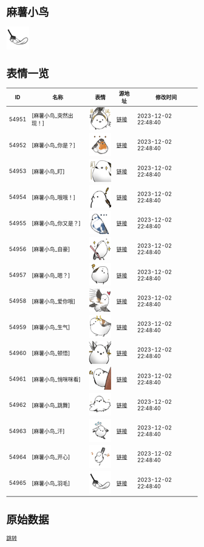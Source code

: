 # 麻薯小鸟

<img src="./cover.png" height="60" alt="cover" />

# 表情一览

|ID|名称|表情|源地址|修改时间|
|----|----|----|----|----|
|54951|[麻薯小鸟_突然出现！]|<img src="./pic/054951_%5B麻薯小鸟_突然出现！%5D.png" height="60" alt="突然出现！"/>|[链接](https://i0.hdslb.com/bfs/garb/fd5749b30ac3fd9cbed05f2565a719720b436aeb.png)|2023-12-02 22:48:40|
|54952|[麻薯小鸟_你是？]|<img src="./pic/054952_%5B麻薯小鸟_你是？%5D.png" height="60" alt="你是？"/>|[链接](https://i0.hdslb.com/bfs/garb/e3089ab774dfa9b1b611dda1eea323b107ace50a.png)|2023-12-02 22:48:40|
|54953|[麻薯小鸟_盯]|<img src="./pic/054953_%5B麻薯小鸟_盯%5D.png" height="60" alt="盯"/>|[链接](https://i0.hdslb.com/bfs/garb/9b2247ecba5e76b7a5a5d459744ba74392887279.png)|2023-12-02 22:48:40|
|54954|[麻薯小鸟_哦哦！]|<img src="./pic/054954_%5B麻薯小鸟_哦哦！%5D.png" height="60" alt="哦哦！"/>|[链接](https://i0.hdslb.com/bfs/garb/d326b61e96fe8d2164e46644f43420ec0a2b977e.png)|2023-12-02 22:48:40|
|54955|[麻薯小鸟_你又是？]|<img src="./pic/054955_%5B麻薯小鸟_你又是？%5D.png" height="60" alt="你又是？"/>|[链接](https://i0.hdslb.com/bfs/garb/0bb4ca4503c4f358c755772c361af32c76987247.png)|2023-12-02 22:48:40|
|54956|[麻薯小鸟_自豪]|<img src="./pic/054956_%5B麻薯小鸟_自豪%5D.png" height="60" alt="自豪"/>|[链接](https://i0.hdslb.com/bfs/garb/97a5bcfac3117ff0fc6f35e0e8dac0d00c7455d6.png)|2023-12-02 22:48:40|
|54957|[麻薯小鸟_嗯？]|<img src="./pic/054957_%5B麻薯小鸟_嗯？%5D.png" height="60" alt="嗯？"/>|[链接](https://i0.hdslb.com/bfs/garb/79add78d87012cb3a21fa5525242de09b7064f40.png)|2023-12-02 22:48:40|
|54958|[麻薯小鸟_爱你哦]|<img src="./pic/054958_%5B麻薯小鸟_爱你哦%5D.png" height="60" alt="爱你哦"/>|[链接](https://i0.hdslb.com/bfs/garb/600c375c68be3b3f9cdc84a2854013bccb07673d.png)|2023-12-02 22:48:40|
|54959|[麻薯小鸟_生气]|<img src="./pic/054959_%5B麻薯小鸟_生气%5D.png" height="60" alt="生气"/>|[链接](https://i0.hdslb.com/bfs/garb/e4a37d5554ebb7fdb882a7fcc4a59fa4181c210c.png)|2023-12-02 22:48:40|
|54960|[麻薯小鸟_顿悟]|<img src="./pic/054960_%5B麻薯小鸟_顿悟%5D.png" height="60" alt="顿悟"/>|[链接](https://i0.hdslb.com/bfs/garb/fc63e55b5a3bd51fd98a50f7b2549ba94be8f346.png)|2023-12-02 22:48:40|
|54961|[麻薯小鸟_悄咪咪看]|<img src="./pic/054961_%5B麻薯小鸟_悄咪咪看%5D.png" height="60" alt="悄咪咪看"/>|[链接](https://i0.hdslb.com/bfs/garb/fb6a5ecb0d076d643f2d594d7c605c739a4c7ad3.png)|2023-12-02 22:48:40|
|54962|[麻薯小鸟_跳舞]|<img src="./pic/054962_%5B麻薯小鸟_跳舞%5D.png" height="60" alt="跳舞"/>|[链接](https://i0.hdslb.com/bfs/garb/e71ea3012bce521557517b1babf77db4e3e8f1e4.png)|2023-12-02 22:48:40|
|54963|[麻薯小鸟_汗]|<img src="./pic/054963_%5B麻薯小鸟_汗%5D.png" height="60" alt="汗"/>|[链接](https://i0.hdslb.com/bfs/garb/3386b66a3d329e00379ca87550034f3d699c1bcb.png)|2023-12-02 22:48:40|
|54964|[麻薯小鸟_开心]|<img src="./pic/054964_%5B麻薯小鸟_开心%5D.png" height="60" alt="开心"/>|[链接](https://i0.hdslb.com/bfs/garb/6aaefe67626f7a75591823588c6f104066e96c79.png)|2023-12-02 22:48:40|
|54965|[麻薯小鸟_羽毛]|<img src="./pic/054965_%5B麻薯小鸟_羽毛%5D.png" height="60" alt="羽毛"/>|[链接](https://i0.hdslb.com/bfs/garb/406e61401a4e964138a8d2751b58294cd963af0c.png)|2023-12-02 22:48:40|

# 原始数据

[跳转](./raw.json)

